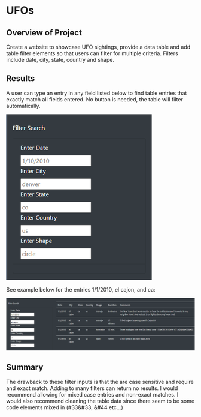 # UFOs

## Overview of Project
Create a website to showcase UFO sightings, provide a data table and add table filter elements so that users can filter for multiple criteria. Filters include date, city, state, country and shape.

## Results
A user can type an entry in any field listed below to find table entries that exactly match all fields entered. No button is needed, the table will filter automatically.

![](https://github.com/alexlieberman22/UFOs/blob/main/static/images/Filter_Search.PNG)

See example below for the entries 1/1/2010, el cajon, and ca:  

![](https://github.com/alexlieberman22/UFOs/blob/main/static/images/Example.PNG)


## Summary
The drawback to these filter inputs is that the are case sensitive and require and exact match. Adding to many filters can return no results. I would recommend allowing for mixed case entries and non-exact matches. I would also recommend cleaning the table data since there seem to be some code elements mixed in (#33&#33, &#44 etc...)  

